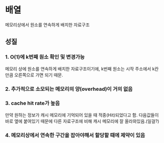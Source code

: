 # 배열

메모리상에서 원소를 연속하게 배치한 자료구조

## 성질
### 1. O(1)에 k번째 원소 확인 및 변경가능
메모리 상에 원소를 연속하게 배치한 자료구조이기에, k번째 원소는 시작 주소에서 k칸 만큼 오른쪽으로 가면 되기 때문.
### 2. 추가적으로 소모되는 메모리의 양(overhead)이 거의 없음

### 3. cache hit rate가 높음
만약 원하는 정보가 캐시 메모리에 기억되어 있을 때 적중(Hit)되었다고 함.
다음값들이 바로 옆에 붙여있기 때문에 다른 자료구조에 비해 캐시 메모리에 잘 올라와있음.(일걸?)

### 4. 메모리상에서 연속한 구간을 잡아야해서 할당할 때에 제약이 있음
